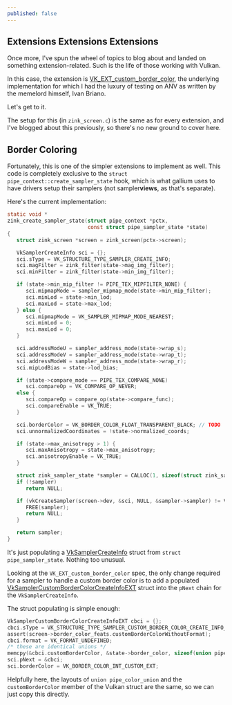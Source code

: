 ```yaml
---
published: false
---
```

## Extensions Extensions Extensions

Once more, I've spun the wheel of topics to blog about and landed on something extension-related. Such is the life of those working with Vulkan.

In this case, the extension is [VK_EXT_custom_border_color](https://www.khronos.org/registry/vulkan/specs/1.2-extensions/man/html/VK_EXT_custom_border_color.html), the underlying implementation for which I had the luxury of testing on ANV as written by the memelord himself, Ivan Briano.

Let's get to it.

The setup for this (in `zink_screen.c`) is the same as for every extension, and I've blogged about this previously, so there's no new ground to cover here.

## Border Coloring
Fortunately, this is one of the simpler extensions to implement as well. This code is completely exclusive to the `struct pipe_context::create_sampler_state` hook, which is what gallium uses to have drivers setup their samplers (not sampler**views**, as that's separate).

Here's the current implementation:
```c
static void *
zink_create_sampler_state(struct pipe_context *pctx,
                          const struct pipe_sampler_state *state)
{
   struct zink_screen *screen = zink_screen(pctx->screen);

   VkSamplerCreateInfo sci = {};
   sci.sType = VK_STRUCTURE_TYPE_SAMPLER_CREATE_INFO;
   sci.magFilter = zink_filter(state->mag_img_filter);
   sci.minFilter = zink_filter(state->min_img_filter);

   if (state->min_mip_filter != PIPE_TEX_MIPFILTER_NONE) {
      sci.mipmapMode = sampler_mipmap_mode(state->min_mip_filter);
      sci.minLod = state->min_lod;
      sci.maxLod = state->max_lod;
   } else {
      sci.mipmapMode = VK_SAMPLER_MIPMAP_MODE_NEAREST;
      sci.minLod = 0;
      sci.maxLod = 0;
   }

   sci.addressModeU = sampler_address_mode(state->wrap_s);
   sci.addressModeV = sampler_address_mode(state->wrap_t);
   sci.addressModeW = sampler_address_mode(state->wrap_r);
   sci.mipLodBias = state->lod_bias;

   if (state->compare_mode == PIPE_TEX_COMPARE_NONE)
      sci.compareOp = VK_COMPARE_OP_NEVER;
   else {
      sci.compareOp = compare_op(state->compare_func);
      sci.compareEnable = VK_TRUE;
   }

   sci.borderColor = VK_BORDER_COLOR_FLOAT_TRANSPARENT_BLACK; // TODO
   sci.unnormalizedCoordinates = !state->normalized_coords;

   if (state->max_anisotropy > 1) {
      sci.maxAnisotropy = state->max_anisotropy;
      sci.anisotropyEnable = VK_TRUE;
   }

   struct zink_sampler_state *sampler = CALLOC(1, sizeof(struct zink_sampler_state));
   if (!sampler)
      return NULL;

   if (vkCreateSampler(screen->dev, &sci, NULL, &sampler->sampler) != VK_SUCCESS) {
      FREE(sampler);
      return NULL;
   }

   return sampler;
}
```
It's just populating a [VkSamplerCreateInfo](https://www.khronos.org/registry/vulkan/specs/1.2-extensions/man/html/VkSamplerCreateInfo.html) struct from `struct pipe_sampler_state`. Nothing too unusual.

Looking at the `VK_EXT_custom_border_color` spec, the only change required for a sampler to handle a custom border color is to add a populated [VkSamplerCustomBorderColorCreateInfoEXT](https://www.khronos.org/registry/vulkan/specs/1.2-extensions/man/html/VkSamplerCustomBorderColorCreateInfoEXT.html) struct into the `pNext` chain for the `VkSamplerCreateInfo`.

The struct populating is simple enough:
```c
VkSamplerCustomBorderColorCreateInfoEXT cbci = {};
cbci.sType = VK_STRUCTURE_TYPE_SAMPLER_CUSTOM_BORDER_COLOR_CREATE_INFO_EXT;
assert(screen->border_color_feats.customBorderColorWithoutFormat);
cbci.format = VK_FORMAT_UNDEFINED;
/* these are identical unions */
memcpy(&cbci.customBorderColor, &state->border_color, sizeof(union pipe_color_union));
sci.pNext = &cbci;
sci.borderColor = VK_BORDER_COLOR_INT_CUSTOM_EXT;
```
Helpfully here, the layouts of `union pipe_color_union` and the `customBorderColor` member of the Vulkan struct are the same, so we can just copy this directly.